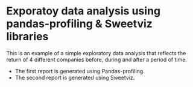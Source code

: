 # Exporatoy data analysis using pandas-profiling & Sweetviz libraries
This is an example of a simple exploratory data analysis that reflects the return of 4 different companies before, during and after a period of time.

- The first report is generated using Pandas-profiling.
- The second report is generated using Sweetviz.
